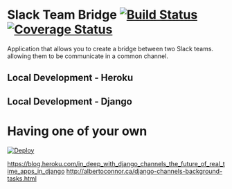# Slack Team Bridge [![Build Status](https://travis-ci.org/trianglefraternitymtu/slack-bridge.svg?branch=master)](https://travis-ci.org/trianglefraternitymtu/slack-bridge) [![Coverage Status](https://coveralls.io/repos/github/trianglefraternitymtu/slack-bridge/badge.svg?branch=master)](https://coveralls.io/github/trianglefraternitymtu/slack-bridge?branch=master)
Application that allows you to create a bridge between two Slack teams. allowing them to be communicate in a common channel.

## Local Development - Heroku

## Local Development - Django

# Having one of your own

[![Deploy](https://www.herokucdn.com/deploy/button.svg)](https://heroku.com/deploy?template=https://github.com/trianglefraternitymtu/slack-bridge)

https://blog.heroku.com/in_deep_with_django_channels_the_future_of_real_time_apps_in_django
http://albertoconnor.ca/django-channels-background-tasks.html
